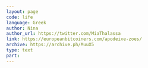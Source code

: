 ```yaml
---
layout: page
code: life
language: Greek
author: Nina
author_url: https://twitter.com/MiaThalassa
link: https://europeanbitcoiners.com/apodeixe-zoes/
archive: https://archive.ph/MuuX5
type: text
part: 
---
```

